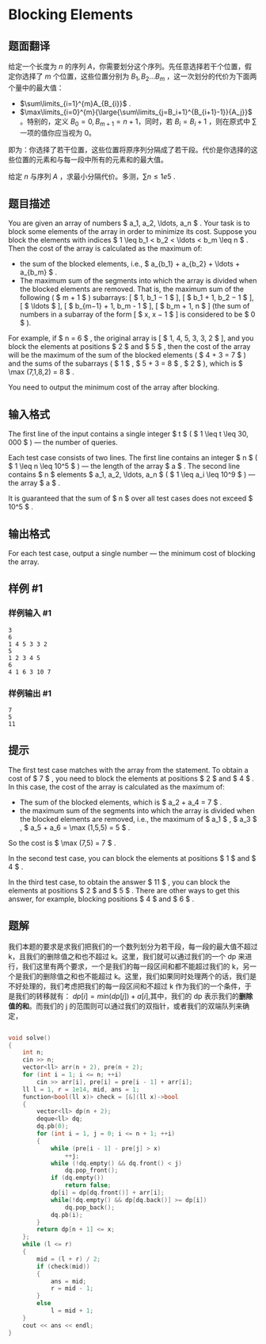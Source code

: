 # Blocking Elements

## 题面翻译

给定一个长度为 $n$ 的序列 $A$，你需要划分这个序列。先任意选择若干个位置，假定你选择了 $m$ 个位置，这些位置分别为 $B_1,B_2...B_m$ ，这一次划分的代价为下面两个量中的最大值：

- $\sum\limits_{i=1}^{m}A_{B_{i}}$ .
- $\max\limits_{i=0}^{m}{\large{\sum\limits_{j=B_i+1}^{B_{i+1}-1}}{A_j}}$  。特别的，定义 $B_0=0,B_{m+1}=n+1$，同时，若 $B_i=B_i+1$ ，则在原式中 $\sum$ 一项的值你应当视为 0。

即为：你选择了若干位置，这些位置将原序列分隔成了若干段。代价是你选择的这些位置的元素和与每一段中所有的元素和的最大值。

给定 $n$ 与序列 $A$ ，求最小分隔代价。多测，$\sum n \le 1e5$ .

## 题目描述

You are given an array of numbers $ a_1, a_2, \ldots, a_n $ . Your task is to block some elements of the array in order to minimize its cost. Suppose you block the elements with indices $ 1 \leq b_1 < b_2 < \ldots < b_m \leq n $ . Then the cost of the array is calculated as the maximum of:

- the sum of the blocked elements, i.e., $ a_{b_1} + a_{b_2} + \ldots + a_{b_m} $ .
- The maximum sum of the segments into which the array is divided when the blocked elements are removed. That is, the maximum sum of the following ( $ m + 1 $ ) subarrays: \[ $ 1, b_1 − 1 $ \], \[ $ b_1 + 1, b_2 − 1 $ \], \[ $ \ldots $ \], \[ $ b_{m−1} + 1, b_m - 1 $ \], \[ $ b_m + 1, n $ \] (the sum of numbers in a subarray of the form \[ $ x, x − 1 $ \] is considered to be $ 0 $ ).

For example, if $ n = 6 $ , the original array is \[ $ 1, 4, 5, 3, 3, 2 $ \], and you block the elements at positions $ 2 $ and $ 5 $ , then the cost of the array will be the maximum of the sum of the blocked elements ( $ 4 + 3 = 7 $ ) and the sums of the subarrays ( $ 1 $ , $ 5 + 3 = 8 $ , $ 2 $ ), which is $ \max (7,1,8,2) = 8 $ .

You need to output the minimum cost of the array after blocking.

## 输入格式

The first line of the input contains a single integer $ t $ ( $ 1 \leq t \leq 30\, 000 $ ) — the number of queries.

Each test case consists of two lines. The first line contains an integer $ n $ ( $ 1 \leq n \leq 10^5 $ ) — the length of the array $ a $ . The second line contains $ n $ elements $ a_1, a_2, \ldots, a_n $ ( $ 1 \leq a_i \leq 10^9 $ ) — the array $ a $ .

It is guaranteed that the sum of $ n $ over all test cases does not exceed $ 10^5 $ .

## 输出格式

For each test case, output a single number — the minimum cost of blocking the array.

## 样例 #1

### 样例输入 #1

```
3
6
1 4 5 3 3 2
5
1 2 3 4 5
6
4 1 6 3 10 7
```

### 样例输出 #1

```
7
5
11
```

## 提示

The first test case matches with the array from the statement. To obtain a cost of $ 7 $ , you need to block the elements at positions $ 2 $ and $ 4 $ . In this case, the cost of the array is calculated as the maximum of:

- The sum of the blocked elements, which is $ a_2 + a_4 = 7 $ .
- the maximum sum of the segments into which the array is divided when the blocked elements are removed, i.e., the maximum of $ a_1 $ , $ a_3 $ , $ a_5 + a_6 = \max (1,5,5) = 5 $ .

So the cost is $ \max (7,5) = 7 $ .

In the second test case, you can block the elements at positions $ 1 $ and $ 4 $ .

In the third test case, to obtain the answer $ 11 $ , you can block the elements at positions $ 2 $ and $ 5 $ . There are other ways to get this answer, for example, blocking positions $ 4 $ and $ 6 $ .


## 题解
我们本题的要求是求我们把我们的一个数列划分为若干段，每一段的最大值不超过 k，且我们的删除值之和也不超过 k。这里，我们就可以通过我们的一个 dp 来进行，我们这里有两个要求，一个是我们的每一段区间和都不能超过我们的 k，另一个是我们的删除值之和也不能超过 k。这里，我们如果同时处理两个的话，我们是不好处理的，我们考虑把我们的每一段区间和不超过 k 作为我们的一个条件，于是我们的转移就有：
$dp[i]=min(dp[j])+a[i]$,其中，我们的 dp 表示我们的**删除值的和**。而我们的 j 的范围则可以通过我们的双指针，或者我们的双端队列来确定，

```cpp

void solve()
{
    int n;
    cin >> n;
    vector<ll> arr(n + 2), pre(n + 2);
    for (int i = 1; i <= n; ++i)
        cin >> arr[i], pre[i] = pre[i - 1] + arr[i];
    ll l = 1, r = 1e14, mid, ans = 1;
    function<bool(ll x)> check = [&](ll x)->bool
    {
        vector<ll> dp(n + 2);
        deque<ll> dq;
        dq.pb(0);
        for (int i = 1, j = 0; i <= n + 1; ++i)
        {
            while (pre[i - 1] - pre[j] > x)
                ++j;
            while (!dq.empty() && dq.front() < j)
                dq.pop_front();
            if (dq.empty())
                return false;
            dp[i] = dp[dq.front()] + arr[i];
            while(!dq.empty() && dp[dq.back()] >= dp[i])
                dq.pop_back();
            dq.pb(i);
        }
        return dp[n + 1] <= x;
    };
    while (l <= r)
    {
        mid = (l + r) / 2;
        if (check(mid))
        {
            ans = mid;
            r = mid - 1;
        }
        else
            l = mid + 1;
    }
    cout << ans << endl;
}
```
```